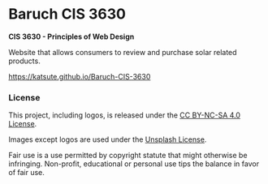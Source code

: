 # Baruch CIS 3630

**CIS 3630 - Principles of Web Design**

Website that allows consumers to review and purchase solar related products.

<https://katsute.github.io/Baruch-CIS-3630>

### License

This project, including logos, is released under the [CC BY-NC-SA 4.0 License](http://creativecommons.org/licenses/by-nc-sa/4.0/).

Images except logos are used under the [Unsplash License](https://unsplash.com/license).

Fair use is a use permitted by copyright statute that might otherwise be infringing. Non-profit, educational or personal use tips the balance in favor of fair use.